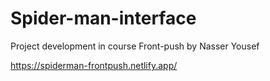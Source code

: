 # Spider-man-interface
Project development in course Front-push by Nasser Yousef

https://spiderman-frontpush.netlify.app/

